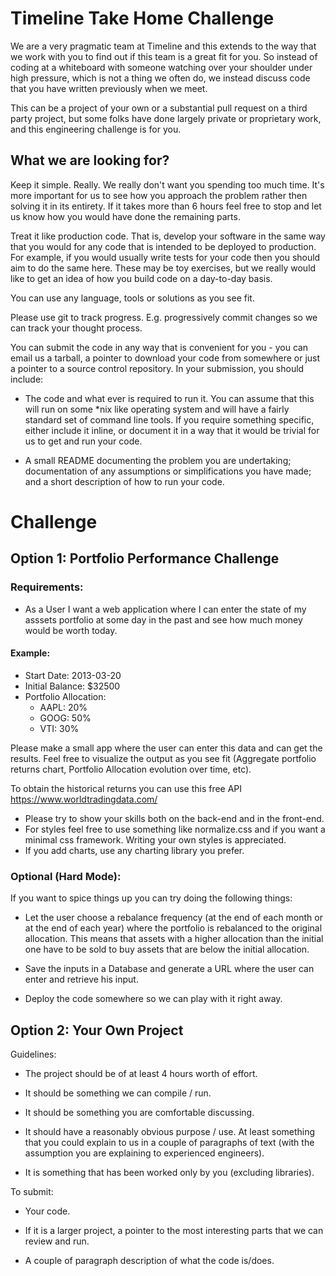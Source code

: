 # Timeline Take Home Challenge

We are a very pragmatic team at Timeline and this extends to the way that we work with you to find out if this team is a great fit for you. So instead of coding at a whiteboard with someone watching over your shoulder under high pressure, which is not a thing we often do, we instead discuss code that you have written previously when we meet.

This can be a project of your own or a substantial pull request on a third party project, but some folks have done largely private or proprietary work, and this engineering challenge is for you.

## What we are looking for?

Keep it simple. Really. We really don't want you spending too much time. It's more important for us to see how you approach the problem rather then solving it in its entirety. If it takes more than 6 hours feel free to stop and let us know how you would have done the remaining parts.

Treat it like production code. That is, develop your software in the same way that you would for any code that is intended to be deployed to production. For example, if you would usually write tests for your code then you should aim to do the same here. These may be toy exercises, but we really would like to get an idea of how you build code on a day-to-day basis.

You can use any language, tools or solutions as you see fit. 

Please use git to track progress. E.g. progressively commit changes so we can track your thought process.

You can submit the code in any way that is convenient for you - you can email us a tarball, a pointer to download your code from somewhere or just a pointer to a source control repository. In your submission, you should include:

- The code and what ever is required to run it. You can assume that this will run on some *nix like operating system and will have a fairly standard set of command line tools. If you require something specific, either include it inline, or document it in a way that it would be trivial for us to get and run your code.

- A small README documenting the problem you are undertaking; documentation of any assumptions or simplifications you have made; and a short description of how to run your code.

# Challenge

## Option 1: Portfolio Performance Challenge

### Requirements:

- As a User I want a web application where I can enter the state of my asssets portfolio at some day in the past and see how much money would be worth today.

#### Example: 
- Start Date: 2013-03-20
- Initial Balance: $32500
- Portfolio Allocation:
  - AAPL: 20%
  - GOOG: 50%
  - VTI: 30%
  
Please make a small app where the user can enter this data and can get the results. Feel free to visualize the output as you see fit (Aggregate portfolio returns chart, Portfolio Allocation evolution over time, etc). 

To obtain the historical returns you can use this free API https://www.worldtradingdata.com/

- Please try to show your skills both on the back-end and in the front-end.
- For styles feel free to use something like normalize.css and if you want a minimal css framework. Writing your own styles is appreciated.
- If you add charts, use any charting library you prefer.

### Optional (Hard Mode): 

If you want to spice things up you can try doing the following things:

- Let the user choose a rebalance frequency (at the end of each month or at the end of each year) where the portfolio is rebalanced to the original allocation. This means that assets with a higher allocation than the initial one have to be sold to buy assets that are below the initial allocation.

- Save the inputs in a Database and generate a URL where the user can enter and retrieve his input.

- Deploy the code somewhere so we can play with it right away.


## Option 2: Your Own Project

Guidelines:

- The project should be of at least 4 hours worth of effort.

- It should be something we can compile / run.

- It should be something you are comfortable discussing.

- It should have a reasonably obvious purpose / use. At least something that you could explain to us in a couple of paragraphs of text (with the assumption you are explaining to experienced engineers).

- It is something that has been worked only by you (excluding libraries). 

To submit:

- Your code.

- If it is a larger project, a pointer to the most interesting parts that we can review and run.

- A couple of paragraph description of what the code is/does.

